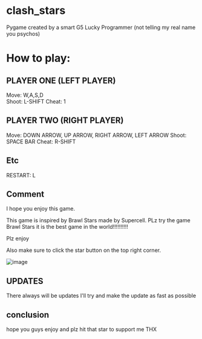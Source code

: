 # clash_stars
Pygame created by a smart G5 Lucky Programmer    (not telling my real name you psychos)


# How to play: 

## PLAYER ONE (LEFT PLAYER)
Move: W,A,S,D  
Shoot: L-SHIFT 
Cheat: 1

## PLAYER TWO (RIGHT PLAYER)
Move: DOWN ARROW, UP ARROW, RIGHT ARROW, LEFT ARROW 
Shoot: SPACE BAR
Cheat: R-SHIFT

## Etc
RESTART: L

## Comment
I hope you enjoy this game.

This game is inspired by Brawl Stars made by Supercell.
PLz try the game Brawl Stars it is the best game in the world!!!!!!!!!!

Plz enjoy 




Also make sure to click the star button on the top right corner.



![image](https://user-images.githubusercontent.com/90364548/132609615-f6227061-2acf-4c1c-851e-bcc88196e973.png)

## UPDATES


There always will be updates
I'll try and make the update as fast as possible



## conclusion 




hope you guys enjoy and plz hit that star to support me THX 



